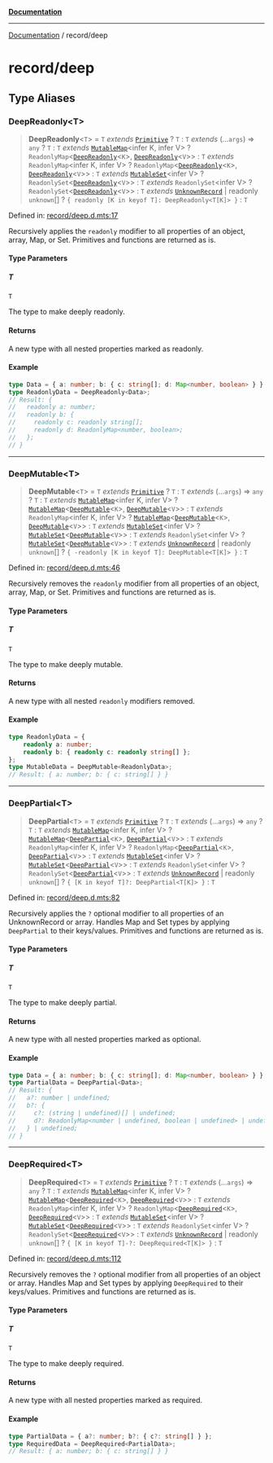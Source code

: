 [**Documentation**](../README.md)

---

[Documentation](../README.md) / record/deep

# record/deep

## Type Aliases

### DeepReadonly\<T\>

> **DeepReadonly**\<`T`\> = `T` _extends_ [`Primitive`](../constants/primitive.md#primitive) ? `T` : `T` _extends_ (...`args`) => `any` ? `T` : `T` _extends_ [`MutableMap`](../others/mutable.md#mutablemap)\<infer K, infer V\> ? `ReadonlyMap`\<[`DeepReadonly`](#deepreadonly)\<`K`\>, [`DeepReadonly`](#deepreadonly)\<`V`\>\> : `T` _extends_ `ReadonlyMap`\<infer K, infer V\> ? `ReadonlyMap`\<[`DeepReadonly`](#deepreadonly)\<`K`\>, [`DeepReadonly`](#deepreadonly)\<`V`\>\> : `T` _extends_ [`MutableSet`](../others/mutable.md#mutableset)\<infer V\> ? `ReadonlySet`\<[`DeepReadonly`](#deepreadonly)\<`V`\>\> : `T` _extends_ `ReadonlySet`\<infer V\> ? `ReadonlySet`\<[`DeepReadonly`](#deepreadonly)\<`V`\>\> : `T` _extends_ [`UnknownRecord`](../constants/record.md#unknownrecord) \| readonly `unknown`[] ? `{ readonly [K in keyof T]: DeepReadonly<T[K]> }` : `T`

Defined in: [record/deep.d.mts:17](https://github.com/noshiro-pf/ts-type-forge/blob/main/src/record/deep.d.mts#L17)

Recursively applies the `readonly` modifier to all properties of an object, array, Map, or Set.
Primitives and functions are returned as is.

#### Type Parameters

##### T

`T`

The type to make deeply readonly.

#### Returns

A new type with all nested properties marked as readonly.

#### Example

```ts
type Data = { a: number; b: { c: string[]; d: Map<number, boolean> } };
type ReadonlyData = DeepReadonly<Data>;
// Result: {
//   readonly a: number;
//   readonly b: {
//     readonly c: readonly string[];
//     readonly d: ReadonlyMap<number, boolean>;
//   };
// }
```

---

### DeepMutable\<T\>

> **DeepMutable**\<`T`\> = `T` _extends_ [`Primitive`](../constants/primitive.md#primitive) ? `T` : `T` _extends_ (...`args`) => `any` ? `T` : `T` _extends_ [`MutableMap`](../others/mutable.md#mutablemap)\<infer K, infer V\> ? [`MutableMap`](../others/mutable.md#mutablemap)\<[`DeepMutable`](#deepmutable)\<`K`\>, [`DeepMutable`](#deepmutable)\<`V`\>\> : `T` _extends_ `ReadonlyMap`\<infer K, infer V\> ? [`MutableMap`](../others/mutable.md#mutablemap)\<[`DeepMutable`](#deepmutable)\<`K`\>, [`DeepMutable`](#deepmutable)\<`V`\>\> : `T` _extends_ [`MutableSet`](../others/mutable.md#mutableset)\<infer V\> ? [`MutableSet`](../others/mutable.md#mutableset)\<[`DeepMutable`](#deepmutable)\<`V`\>\> : `T` _extends_ `ReadonlySet`\<infer V\> ? [`MutableSet`](../others/mutable.md#mutableset)\<[`DeepMutable`](#deepmutable)\<`V`\>\> : `T` _extends_ [`UnknownRecord`](../constants/record.md#unknownrecord) \| readonly `unknown`[] ? `{ -readonly [K in keyof T]: DeepMutable<T[K]> }` : `T`

Defined in: [record/deep.d.mts:46](https://github.com/noshiro-pf/ts-type-forge/blob/main/src/record/deep.d.mts#L46)

Recursively removes the `readonly` modifier from all properties of an object, array, Map, or Set.
Primitives and functions are returned as is.

#### Type Parameters

##### T

`T`

The type to make deeply mutable.

#### Returns

A new type with all nested `readonly` modifiers removed.

#### Example

```ts
type ReadonlyData = {
    readonly a: number;
    readonly b: { readonly c: readonly string[] };
};
type MutableData = DeepMutable<ReadonlyData>;
// Result: { a: number; b: { c: string[] } }
```

---

### DeepPartial\<T\>

> **DeepPartial**\<`T`\> = `T` _extends_ [`Primitive`](../constants/primitive.md#primitive) ? `T` : `T` _extends_ (...`args`) => `any` ? `T` : `T` _extends_ [`MutableMap`](../others/mutable.md#mutablemap)\<infer K, infer V\> ? [`MutableMap`](../others/mutable.md#mutablemap)\<[`DeepPartial`](#deeppartial)\<`K`\>, [`DeepPartial`](#deeppartial)\<`V`\>\> : `T` _extends_ `ReadonlyMap`\<infer K, infer V\> ? `ReadonlyMap`\<[`DeepPartial`](#deeppartial)\<`K`\>, [`DeepPartial`](#deeppartial)\<`V`\>\> : `T` _extends_ [`MutableSet`](../others/mutable.md#mutableset)\<infer V\> ? [`MutableSet`](../others/mutable.md#mutableset)\<[`DeepPartial`](#deeppartial)\<`V`\>\> : `T` _extends_ `ReadonlySet`\<infer V\> ? `ReadonlySet`\<[`DeepPartial`](#deeppartial)\<`V`\>\> : `T` _extends_ [`UnknownRecord`](../constants/record.md#unknownrecord) \| readonly `unknown`[] ? `{ [K in keyof T]?: DeepPartial<T[K]> }` : `T`

Defined in: [record/deep.d.mts:82](https://github.com/noshiro-pf/ts-type-forge/blob/main/src/record/deep.d.mts#L82)

Recursively applies the `?` optional modifier to all properties of an UnknownRecord or array.
Handles Map and Set types by applying `DeepPartial` to their keys/values.
Primitives and functions are returned as is.

#### Type Parameters

##### T

`T`

The type to make deeply partial.

#### Returns

A new type with all nested properties marked as optional.

#### Example

```ts
type Data = { a: number; b: { c: string[]; d: Map<number, boolean> } };
type PartialData = DeepPartial<Data>;
// Result: {
//   a?: number | undefined;
//   b?: {
//     c?: (string | undefined)[] | undefined;
//     d?: ReadonlyMap<number | undefined, boolean | undefined> | undefined;
//   } | undefined;
// }
```

---

### DeepRequired\<T\>

> **DeepRequired**\<`T`\> = `T` _extends_ [`Primitive`](../constants/primitive.md#primitive) ? `T` : `T` _extends_ (...`args`) => `any` ? `T` : `T` _extends_ [`MutableMap`](../others/mutable.md#mutablemap)\<infer K, infer V\> ? [`MutableMap`](../others/mutable.md#mutablemap)\<[`DeepRequired`](#deeprequired)\<`K`\>, [`DeepRequired`](#deeprequired)\<`V`\>\> : `T` _extends_ `ReadonlyMap`\<infer K, infer V\> ? `ReadonlyMap`\<[`DeepRequired`](#deeprequired)\<`K`\>, [`DeepRequired`](#deeprequired)\<`V`\>\> : `T` _extends_ [`MutableSet`](../others/mutable.md#mutableset)\<infer V\> ? [`MutableSet`](../others/mutable.md#mutableset)\<[`DeepRequired`](#deeprequired)\<`V`\>\> : `T` _extends_ `ReadonlySet`\<infer V\> ? `ReadonlySet`\<[`DeepRequired`](#deeprequired)\<`V`\>\> : `T` _extends_ [`UnknownRecord`](../constants/record.md#unknownrecord) \| readonly `unknown`[] ? `{ [K in keyof T]-?: DeepRequired<T[K]> }` : `T`

Defined in: [record/deep.d.mts:112](https://github.com/noshiro-pf/ts-type-forge/blob/main/src/record/deep.d.mts#L112)

Recursively removes the `?` optional modifier from all properties of an object or array.
Handles Map and Set types by applying `DeepRequired` to their keys/values.
Primitives and functions are returned as is.

#### Type Parameters

##### T

`T`

The type to make deeply required.

#### Returns

A new type with all nested properties marked as required.

#### Example

```ts
type PartialData = { a?: number; b?: { c?: string[] } };
type RequiredData = DeepRequired<PartialData>;
// Result: { a: number; b: { c: string[] } }
```
